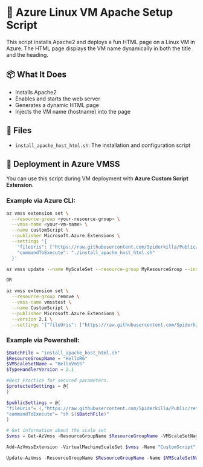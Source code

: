 
# 🐧 Azure Linux VM Apache Setup Script

This script installs Apache2 and deploys a fun HTML page on a Linux VM in Azure. The HTML page displays the VM name dynamically in both the title and the heading.

## 📦 What It Does

- Installs Apache2
- Enables and starts the web server
- Generates a dynamic HTML page
- Injects the VM name (hostname) into the page

## 📂 Files

- `install_apache_host_html.sh`: The installation and configuration script

## 🚀 Deployment in Azure VMSS

You can use this script during VM deployment with **Azure Custom Script Extension**.

### Example via Azure CLI:

```bash
az vmss extension set \
  --resource-group <your-resource-group> \
  --vmss-name <your-vm-name> \
  --name customScript \
  --publisher Microsoft.Azure.Extensions \
  --settings '{
    "fileUris": ["https://raw.githubusercontent.com/Spiderkilla/Public/refs/heads/main/VMSS/install_apache_host_html.sh"],
    "commandToExecute": "./install_apache_host_html.sh"
  }'

az vmss update --name MyScaleSet --resource-group MyResourceGroup --instance-ids '*' 

OR

az vmss extension set \
  --resource-group remove \
  --vmss-name vmsstest \
  --name CustomScript \
  --publisher Microsoft.Azure.Extensions \
  --version 2.1 \
  --settings '{"fileUris": ["https://raw.githubusercontent.com/Spiderkilla/Public/refs/heads/main/VMSS/install_apache2_host_redhat.sh"], "commandToExecute": "bash install_apache2_host_redhat.sh"}'

```
### Example via Powershell:
```powershell
$BatchFile = "install_apache_host_html.sh"
$ResourceGroupName = "HelloRG"
$VMScaleSetName = "HelloVmSS"
$TypeHandlerVersion = 2.1

#Best Practice for secured parameters.
$protectedSettings = @{
}

$publicSettings = @{ 
"fileUris"= (,"https://raw.githubusercontent.com/Spiderkilla/Public/refs/heads/main/VMSS/$($BatchFile)");
"commandToExecute"= "sh $($BatchFile)"
}

# Get information about the scale set
$vmss = Get-AzVmss -ResourceGroupName $ResourceGroupName -VMScaleSetName $VMScaleSetName

Add-AzVmssExtension -VirtualMachineScaleSet $vmss -Name "CustomScript" -Publisher "Microsoft.Azure.Extensions" -Type "CustomScript" -TypeHandlerVersion $TypeHandlerVersion -AutoUpgradeMinorVersion $true -Setting $publicSettings -ProtectedSetting $protectedSettings

Update-AzVmss -ResourceGroupName $ResourceGroupName -Name $VMScaleSetName -VirtualMachineScaleSet $vmss
